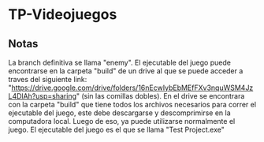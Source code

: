 # TP-Videojuegos

## Notas
La branch definitiva se llama "enemy". El ejecutable del juego puede encontrarse en la carpeta "build" de un drive al que se puede acceder a traves del siguiente link: "https://drive.google.com/drive/folders/16nEcwIybEbMEfFXv3nquWSM4JzL4DlAh?usp=sharing" (sin las comillas dobles). En el drive se encontrara con la carpeta "build" que tiene todos los archivos necesarios para correr el ejecutable del juego, este debe descargarse y descomprimirse en la computadora local. Luego de eso, ya puede utilizarse normalmente el juego. El ejecutable del juego es el que se llama "Test Project.exe"
